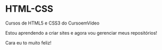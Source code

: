 # HTML-CSS
 Cursos de HTML5 e CSS3 do CursoemVídeo

Estou aprendendo a criar sites e agora vou gerenciar meus repositórios!

Cara eu to muito feliz!